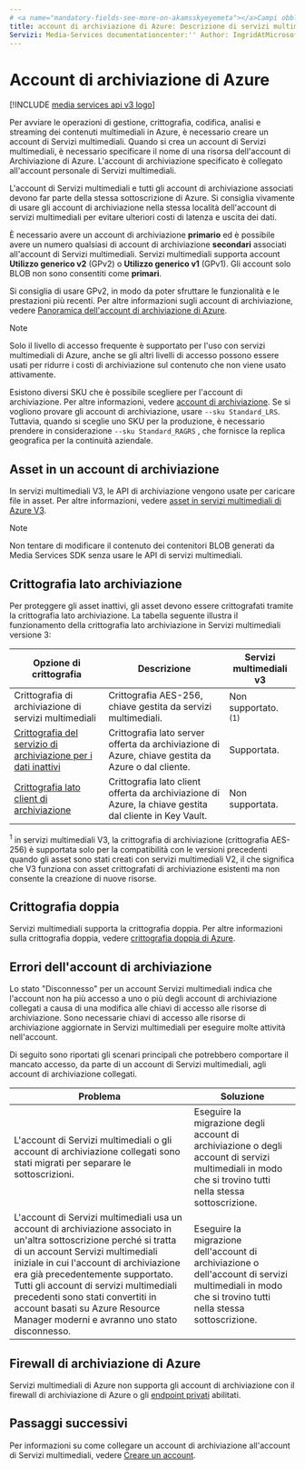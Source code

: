 ```yaml
---
# <a name="mandatory-fields-see-more-on-akamsskyeyemeta"></a>Campi obbligatori. Scopri di più su aka.ms/skyeye/meta.
title: account di archiviazione di Azure: Descrizione di servizi multimediali di Azure: informazioni su come creare un account di archiviazione di Azure da usare con servizi multimediali di Azure.
Servizi: Media-Services documentationcenter:'' Author: IngridAtMicrosoft Manager: FEMila Editor:'' ms. Service: Media-Services ms. workload: ms. Topic: Conceptual ms. Date: 01/05/2021 ms. Author: inhenkel
---
```


# <a name="azure-storage-accounts"></a>Account di archiviazione di Azure

[!INCLUDE [media services api v3 logo](./includes/v3-hr.md)]

Per avviare le operazioni di gestione, crittografia, codifica, analisi e streaming dei contenuti multimediali in Azure, è necessario creare un account di Servizi multimediali. Quando si crea un account di Servizi multimediali, è necessario specificare il nome di una risorsa dell'account di Archiviazione di Azure. L'account di archiviazione specificato è collegato all'account personale di Servizi multimediali.

L'account di Servizi multimediali e tutti gli account di archiviazione associati devono far parte della stessa sottoscrizione di Azure. Si consiglia vivamente di usare gli account di archiviazione nella stessa località dell'account di servizi multimediali per evitare ulteriori costi di latenza e uscita dei dati.

È necessario avere un account di archiviazione **primario** ed è possibile avere un numero qualsiasi di account di archiviazione **secondari** associati all'account di Servizi multimediali. Servizi multimediali supporta account **Utilizzo generico v2** (GPv2) o **Utilizzo generico v1** (GPv1). Gli account solo BLOB non sono consentiti come **primari**.

Si consiglia di usare GPv2, in modo da poter sfruttare le funzionalità e le prestazioni più recenti. Per altre informazioni sugli account di archiviazione, vedere [Panoramica dell'account di archiviazione di Azure](../../storage/common/storage-account-overview.md).

> [!NOTE]
> Solo il livello di accesso frequente è supportato per l'uso con servizi multimediali di Azure, anche se gli altri livelli di accesso possono essere usati per ridurre i costi di archiviazione sul contenuto che non viene usato attivamente.

Esistono diversi SKU che è possibile scegliere per l'account di archiviazione. Per altre informazioni, vedere [account di archiviazione](/cli/azure/storage/account?view=azure-cli-latest). Se si vogliono provare gli account di archiviazione, usare `--sku Standard_LRS`. Tuttavia, quando si sceglie uno SKU per la produzione, è necessario prendere in considerazione `--sku Standard_RAGRS` , che fornisce la replica geografica per la continuità aziendale.

## <a name="assets-in-a-storage-account"></a>Asset in un account di archiviazione

In servizi multimediali V3, le API di archiviazione vengono usate per caricare file in asset. Per altre informazioni, vedere [asset in servizi multimediali di Azure V3](assets-concept.md).

> [!Note]
> Non tentare di modificare il contenuto dei contenitori BLOB generati da Media Services SDK senza usare le API di servizi multimediali.

## <a name="storage-side-encryption"></a>Crittografia lato archiviazione

Per proteggere gli asset inattivi, gli asset devono essere crittografati tramite la crittografia lato archiviazione. La tabella seguente illustra il funzionamento della crittografia lato archiviazione in Servizi multimediali versione 3:

|Opzione di crittografia|Descrizione|Servizi multimediali v3|
|---|---|---|
|Crittografia di archiviazione di servizi multimediali| Crittografia AES-256, chiave gestita da servizi multimediali. |Non supportato. <sup>(1)</sup>|
|[Crittografia del servizio di archiviazione per i dati inattivi](../../storage/common/storage-service-encryption.md)|Crittografia lato server offerta da archiviazione di Azure, chiave gestita da Azure o dal cliente.|Supportata.|
|[Crittografia lato client di archiviazione](../../storage/common/storage-client-side-encryption.md)|Crittografia lato client offerta da archiviazione di Azure, la chiave gestita dal cliente in Key Vault.|Non supportata.|

<sup>1</sup> in servizi multimediali V3, la crittografia di archiviazione (crittografia AES-256) è supportata solo per la compatibilità con le versioni precedenti quando gli asset sono stati creati con servizi multimediali V2, il che significa che V3 funziona con asset crittografati di archiviazione esistenti ma non consente la creazione di nuove risorse.

## <a name="double-encryption"></a>Crittografia doppia
Servizi multimediali supporta la crittografia doppia.  Per altre informazioni sulla crittografia doppia, vedere [crittografia doppia di Azure](../../security/fundamentals/double-encryption.md).

## <a name="storage-account-errors"></a>Errori dell'account di archiviazione

Lo stato "Disconnesso" per un account Servizi multimediali indica che l'account non ha più accesso a uno o più degli account di archiviazione collegati a causa di una modifica alle chiavi di accesso alle risorse di archiviazione. Sono necessarie chiavi di accesso alle risorse di archiviazione aggiornate in Servizi multimediali per eseguire molte attività nell'account.

Di seguito sono riportati gli scenari principali che potrebbero comportare il mancato accesso, da parte di un account di Servizi multimediali, agli account di archiviazione collegati.

|Problema|Soluzione|
|---|---|
|L'account di Servizi multimediali o gli account di archiviazione collegati sono stati migrati per separare le sottoscrizioni. |Eseguire la migrazione degli account di archiviazione o degli account di servizi multimediali in modo che si trovino tutti nella stessa sottoscrizione. |
|L'account di Servizi multimediali usa un account di archiviazione associato in un'altra sottoscrizione perché si tratta di un account Servizi multimediali iniziale in cui l'account di archiviazione era già precedentemente supportato. Tutti gli account di servizi multimediali precedenti sono stati convertiti in account basati su Azure Resource Manager moderni e avranno uno stato disconnesso. |Eseguire la migrazione dell'account di archiviazione o dell'account di servizi multimediali in modo che si trovino tutti nella stessa sottoscrizione.|

## <a name="azure-storage-firewall"></a>Firewall di archiviazione di Azure

Servizi multimediali di Azure non supporta gli account di archiviazione con il firewall di archiviazione di Azure o gli [endpoint privati](../../storage/common/storage-network-security.md) abilitati.

## <a name="next-steps"></a>Passaggi successivi

Per informazioni su come collegare un account di archiviazione all'account di Servizi multimediali, vedere [Creare un account](./create-account-howto.md).